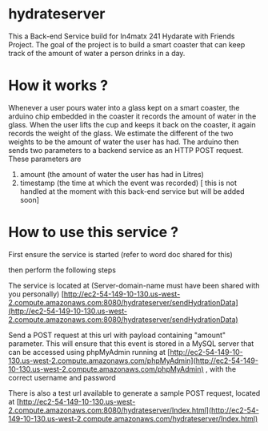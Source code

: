 # hydrateserver

This a Back-end Service build for In4matx 241 Hydarate with Friends Project. The goal of the project is to build a smart coaster that can keep track of the amount of water a person drinks in a day. 

How it works ?
====================

Whenever a user pours water into a glass kept on a smart coaster, the arduino chip embedded in the coaster it records the amount of water in the glass. When the user lifts the cup and keeps it back on the coaster, it again records the weight of the glass. We estimate the different of the two weights to be the amount of water the user has had. The arduino then sends two parameters to a backend service as an HTTP POST request. These parameters are

1. amount (the amount of water the user has had in Litres)
2. timestamp (the time at which the event was recorded) [ this is not handled at the moment with this back-end service but will be added soon] 

How to use this service ? 
========================
First ensure the service is started (refer to word doc shared for this)
 
then perform the following steps

The service is located at  (Server-domain-name must have been shared with you personally)
[http://ec2-54-149-10-130.us-west-2.compute.amazonaws.com:8080/hydrateserver/sendHydrationData](http://ec2-54-149-10-130.us-west-2.compute.amazonaws.com:8080/hydrateserver/sendHydrationData)

Send a POST request at this url with payload containing "amount" parameter. This will ensure that this event is stored in a MySQL server that can be accessed using phpMyAdmin running at [http://ec2-54-149-10-130.us-west-2.compute.amazonaws.com/phpMyAdmin](http://ec2-54-149-10-130.us-west-2.compute.amazonaws.com/phpMyAdmin) , with the correct username and password

There is also a test url available to generate a sample POST request, located at [http://ec2-54-149-10-130.us-west-2.compute.amazonaws.com:8080/hydrateserver/Index.html](http://ec2-54-149-10-130.us-west-2.compute.amazonaws.com/hydrateserver/Index.html)













